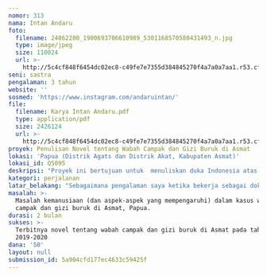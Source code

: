 ```yaml
---
nomor: 313
nama: Intan Andaru
foto:
  filename: 24862280_1900693706610989_5301168570580431493_n.jpg
  type: image/jpeg
  size: 110024
  url: >-
    http://5c4cf848f6454dc02ec8-c49fe7e7355d384845270f4a7a0a7aa1.r53.cf2.rackcdn.com/1ae1b2c1-53a3-4573-8571-0b04b99b15e2/24862280_1900693706610989_5301168570580431493_n.jpg
seni: sastra
pengalaman: 3 tahun
website: ''
sosmed: 'https://www.instagram.com/andaruintan/'
file:
  filename: Karya Intan Andaru.pdf
  type: application/pdf
  size: 2426124
  url: >-
    http://5c4cf848f6454dc02ec8-c49fe7e7355d384845270f4a7a0a7aa1.r53.cf2.rackcdn.com/9ab7c3c7-0919-4294-9faa-c7aa7c676557/Karya%20Intan%20Andaru.pdf
proyek: Penulisan Novel tentang Wabah Campak dan Gizi Buruk di Asmat
lokasi: 'Papua (Distrik Agats dan Distrik Akat, Kabupaten Asmat)'
lokasi_id: Q5095
deskripsi: "Proyek ini bertujuan untuk  menuliskan duka Indonesia atas wabah campak dan gizi buruk yang telah menewaskan puluhan anak di pelosok Papua. Ada tiga tahapan untuk penulisan novel--yaitu melakukan riset, menulis, dan menerbitkan.\r\nRiset dilakukan secara langsung (baik di kabupaten ataupun di beberapa distrik) dengan mengumpulkan data korban di rumah sakit atau dinas kesehatan terkait, melakukan wawancara (kepada beberapa keluarga korban dan beberapa pihak yang bersinggungan langsung), dan mempelajari struktur alam dan sosiokultural Suku Asmat yang mungkin berdampak besar terhadap masalah yang saya angkat. Pada tahap kedua, yaitu menulis, akan saya lakukan setelah menjalani riset. Sedangkan pada tahap ke tiga, saya akan menerbitkan sebuah novel sehingga karya tersebut dapat dinikmati dan dikaji oleh masyarakat luas."
kategori: perjalanan
latar_belakang: "Sebagaimana pengalaman saya ketika bekerja sebagai dokter di pelosok Halmahera Selatan selama hampir dua tahun, saya mendapati masalah kesehatan di negeri ini yang amat kompleks--khususnya di Indonesia timur. Puncak masalah itu terlihat pada kasus wabah campak dan gizi buruk asmat yang menewaskan puluhan anak-anak di Papua sehingga saya merasa masalah tersebut perlu dikaji menggunakan kacamata berbeda dan diabadikan dalam bentuk karya sastra.\r\nMenurut pandangan saya sebagai dokter dan penulis, Indonesia harus memiliki dokumentasi dalam bentuk karya sastra mengenai kejadian-kejadian penting yang pernah dialami--apalagi yang menyangkut masalah kemanusiaan."
masalah: >-
  Masalah kemanusiaan (dan aspek-aspek yang mempengaruhi) dalam kasus wabah
  campak dan gizi buruk di Asmat, Papua.
durasi: 2 bulan
sukses: >-
  Terbitnya novel tentang wabah campak dan gizi buruk di Asmat pada tahun
  2019-2020
dana: '50'
layout: null
submission_id: 5a904cfd177ec4633c59425f
---
```

